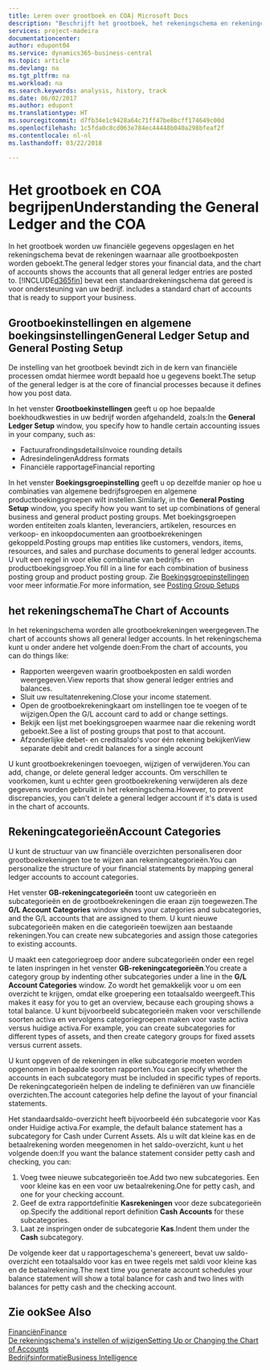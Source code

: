 ```yaml
---
title: Leren over grootboek en COA| Microsoft Docs
description: "Beschrijft het grootboek, het rekeningschema en rekeningcategorieën."
services: project-madeira
documentationcenter: 
author: edupont04
ms.service: dynamics365-business-central
ms.topic: article
ms.devlang: na
ms.tgt_pltfrm: na
ms.workload: na
ms.search.keywords: analysis, history, track
ms.date: 06/02/2017
ms.author: edupont
ms.translationtype: HT
ms.sourcegitcommit: d7fb34e1c9428a64c71ff47be8bcff174649c00d
ms.openlocfilehash: 1c5fda0c8cd063e784ec44448b040a298bfeaf2f
ms.contentlocale: nl-nl
ms.lasthandoff: 03/22/2018

---
```

# <a name="understanding-the-general-ledger-and-the-coa"></a><span data-ttu-id="970f7-103">Het grootboek en COA begrijpen</span><span class="sxs-lookup"><span data-stu-id="970f7-103">Understanding the General Ledger and the COA</span></span>
<span data-ttu-id="970f7-104">In het grootboek worden uw financiële gegevens opgeslagen en het rekeningschema bevat de rekeningen waarnaar alle grootboekposten worden geboekt.</span><span class="sxs-lookup"><span data-stu-id="970f7-104">The general ledger stores your financial data, and the chart of accounts shows the accounts that all general ledger entries are posted to.</span></span> [!INCLUDE[d365fin](includes/d365fin_md.md)]<span data-ttu-id="970f7-105"> bevat een standaardrekeningschema dat gereed is voor ondersteuning van uw bedrijf.</span><span class="sxs-lookup"><span data-stu-id="970f7-105"> includes a standard chart of accounts that is ready to support your business.</span></span>

## <a name="general-ledger-setup-and-general-posting-setup"></a><span data-ttu-id="970f7-106">Grootboekinstellingen en algemene boekingsinstellingen</span><span class="sxs-lookup"><span data-stu-id="970f7-106">General Ledger Setup and General Posting Setup</span></span>
<span data-ttu-id="970f7-107">De instelling van het grootboek bevindt zich in de kern van financiële processen omdat hiermee wordt bepaald hoe u gegevens boekt.</span><span class="sxs-lookup"><span data-stu-id="970f7-107">The setup of the general ledger is at the core of financial processes because it defines how you post data.</span></span>  

<span data-ttu-id="970f7-108">In het venster **Grootboekinstellingen** geeft u op hoe bepaalde boekhoudkwesties in uw bedrijf worden afgehandeld, zoals:</span><span class="sxs-lookup"><span data-stu-id="970f7-108">In the **General Ledger Setup** window, you specify how to handle certain accounting issues in your company, such as:</span></span>  

* <span data-ttu-id="970f7-109">Factuurafrondingsdetails</span><span class="sxs-lookup"><span data-stu-id="970f7-109">Invoice rounding details</span></span>  
* <span data-ttu-id="970f7-110">Adresindelingen</span><span class="sxs-lookup"><span data-stu-id="970f7-110">Address formats</span></span>  
* <span data-ttu-id="970f7-111">Financiële rapportage</span><span class="sxs-lookup"><span data-stu-id="970f7-111">Financial reporting</span></span>  

<span data-ttu-id="970f7-112">In het venster **Boekingsgroepinstelling** geeft u op dezelfde manier op hoe u combinaties van algemene bedrijfsgroepen en algemene productboekingsgroepen wilt instellen.</span><span class="sxs-lookup"><span data-stu-id="970f7-112">Similarly, in the **General Posting Setup** window, you specify how you want to set up combinations of general business and general product posting groups.</span></span> <span data-ttu-id="970f7-113">Met boekingsgroepen worden entiteiten zoals klanten, leveranciers, artikelen, resources en verkoop- en inkoopdocumenten aan grootboekrekeningen gekoppeld.</span><span class="sxs-lookup"><span data-stu-id="970f7-113">Posting groups map entities like customers, vendors, items, resources, and sales and purchase documents to general ledger accounts.</span></span> <span data-ttu-id="970f7-114">U vult een regel in voor elke combinatie van bedrijfs- en productboekingsgroep.</span><span class="sxs-lookup"><span data-stu-id="970f7-114">You fill in a line for each combination of business posting group and product posting group.</span></span> <span data-ttu-id="970f7-115">Zie [Boekingsgroepinstellingen](finance-posting-groups.md) voor meer informatie.</span><span class="sxs-lookup"><span data-stu-id="970f7-115">For more information, see [Posting Group Setups](finance-posting-groups.md)</span></span>  

## <a name="the-chart-of-accounts"></a><span data-ttu-id="970f7-116">het rekeningschema</span><span class="sxs-lookup"><span data-stu-id="970f7-116">The Chart of Accounts</span></span>
<span data-ttu-id="970f7-117">In het rekeningschema worden alle grootboekrekeningen weergegeven.</span><span class="sxs-lookup"><span data-stu-id="970f7-117">The chart of accounts shows all general ledger accounts.</span></span> <span data-ttu-id="970f7-118">In het rekeningschema kunt u onder andere het volgende doen:</span><span class="sxs-lookup"><span data-stu-id="970f7-118">From the chart of accounts, you can do things like:</span></span>  

* <span data-ttu-id="970f7-119">Rapporten weergeven waarin grootboekposten en saldi worden weergegeven.</span><span class="sxs-lookup"><span data-stu-id="970f7-119">View reports that show general ledger entries and balances.</span></span>  
* <span data-ttu-id="970f7-120">Sluit uw resultatenrekening.</span><span class="sxs-lookup"><span data-stu-id="970f7-120">Close your income statement.</span></span>  
* <span data-ttu-id="970f7-121">Open de grootboekrekeningkaart om instellingen toe te voegen of te wijzigen.</span><span class="sxs-lookup"><span data-stu-id="970f7-121">Open the G/L account card to add or change settings.</span></span>  
* <span data-ttu-id="970f7-122">Bekijk een lijst met boekingsgroepen waarmee naar die rekening wordt geboekt.</span><span class="sxs-lookup"><span data-stu-id="970f7-122">See a list of posting groups that post to that account.</span></span>
* <span data-ttu-id="970f7-123">Afzonderlijke debet- en creditsaldo's voor één rekening bekijken</span><span class="sxs-lookup"><span data-stu-id="970f7-123">View separate debit and credit balances for a single account</span></span>  

<span data-ttu-id="970f7-124">U kunt grootboekrekeningen toevoegen, wijzigen of verwijderen.</span><span class="sxs-lookup"><span data-stu-id="970f7-124">You can add, change, or delete general ledger accounts.</span></span> <span data-ttu-id="970f7-125">Om verschillen te voorkomen, kunt u echter geen grootboekrekening verwijderen als deze gegevens worden gebruikt in het rekeningschema.</span><span class="sxs-lookup"><span data-stu-id="970f7-125">However, to prevent discrepancies, you can't delete a general ledger account if it's data is used in the chart of accounts.</span></span>  

## <a name="account-categories"></a><span data-ttu-id="970f7-126">Rekeningcategorieën</span><span class="sxs-lookup"><span data-stu-id="970f7-126">Account Categories</span></span>
<span data-ttu-id="970f7-127">U kunt de structuur van uw financiële overzichten personaliseren door grootboekrekeningen toe te wijzen aan rekeningcategorieën.</span><span class="sxs-lookup"><span data-stu-id="970f7-127">You can personalize the structure of your financial statements by mapping general ledger accounts to account categories.</span></span>  

<span data-ttu-id="970f7-128">Het venster **GB-rekeningcategorieën** toont uw categorieën en subcategorieën en de grootboekrekeningen die eraan zijn toegewezen.</span><span class="sxs-lookup"><span data-stu-id="970f7-128">The **G/L Account Categories** window shows your categories and subcategories, and the G/L accounts that are assigned to them.</span></span> <span data-ttu-id="970f7-129">U kunt nieuwe subcategorieën maken en die categorieën toewijzen aan bestaande rekeningen.</span><span class="sxs-lookup"><span data-stu-id="970f7-129">You can create new subcategories and assign those categories to existing accounts.</span></span>  

<span data-ttu-id="970f7-130">U maakt een categoriegroep door andere subcategorieën onder een regel te laten inspringen in het venster **GB-rekeningcategorieën**.</span><span class="sxs-lookup"><span data-stu-id="970f7-130">You create a category group by indenting other subcategories under a line in the **G/L Account Categories** window.</span></span> <span data-ttu-id="970f7-131">Zo wordt het gemakkelijk voor u om een overzicht te krijgen, omdat elke groepering een totaalsaldo weergeeft.</span><span class="sxs-lookup"><span data-stu-id="970f7-131">This makes it easy for you to get an overview, because each grouping shows a total balance.</span></span> <span data-ttu-id="970f7-132">U kunt bijvoorbeeld subcategorieën maken voor verschillende soorten activa en vervolgens categoriegroepen maken voor vaste activa versus huidige activa.</span><span class="sxs-lookup"><span data-stu-id="970f7-132">For example, you can create subcategories for different types of assets, and then create category groups for fixed assets versus current assets.</span></span>  

<span data-ttu-id="970f7-133">U kunt opgeven of de rekeningen in elke subcategorie moeten worden opgenomen in bepaalde soorten rapporten.</span><span class="sxs-lookup"><span data-stu-id="970f7-133">You can specify whether the accounts in each subcategory must be included in specific types of reports.</span></span> <span data-ttu-id="970f7-134">De rekeningcategorieën helpen de indeling te definiëren van uw financiële overzichten.</span><span class="sxs-lookup"><span data-stu-id="970f7-134">The account categories help define the layout of your financial statements.</span></span>  

<span data-ttu-id="970f7-135">Het standaardsaldo-overzicht heeft bijvoorbeeld één subcategorie voor Kas onder Huidige activa.</span><span class="sxs-lookup"><span data-stu-id="970f7-135">For example, the default balance statement has a subcategory for Cash under Current Assets.</span></span> <span data-ttu-id="970f7-136">Als u wilt dat kleine kas en de betaalrekening worden meegenomen in het saldo-overzicht, kunt u het volgende doen:</span><span class="sxs-lookup"><span data-stu-id="970f7-136">If you want the balance statement consider petty cash and checking, you can:</span></span>  

1. <span data-ttu-id="970f7-137">Voeg twee nieuwe subcategorieën toe.</span><span class="sxs-lookup"><span data-stu-id="970f7-137">Add two new subcategories.</span></span> <span data-ttu-id="970f7-138">Een voor kleine kas en een voor uw betaalrekening.</span><span class="sxs-lookup"><span data-stu-id="970f7-138">One for petty cash, and one for your checking account.</span></span>  
2. <span data-ttu-id="970f7-139">Geef de extra rapportdefinitie **Kasrekeningen** voor deze subcategorieën op.</span><span class="sxs-lookup"><span data-stu-id="970f7-139">Specify the additional report definition **Cash Accounts** for these subcategories.</span></span>  
3. <span data-ttu-id="970f7-140">Laat ze inspringen onder de subcategorie **Kas**.</span><span class="sxs-lookup"><span data-stu-id="970f7-140">Indent them under the **Cash** subcategory.</span></span>  

<span data-ttu-id="970f7-141">De volgende keer dat u rapportageschema's genereert, bevat uw saldo-overzicht een totaalsaldo voor kas en twee regels met saldi voor kleine kas en de betaalrekening.</span><span class="sxs-lookup"><span data-stu-id="970f7-141">The next time you generate account schedules your balance statement will show a total balance for cash and two lines with balances for petty cash and the checking account.</span></span>  

## <a name="see-also"></a><span data-ttu-id="970f7-142">Zie ook</span><span class="sxs-lookup"><span data-stu-id="970f7-142">See Also</span></span>
[<span data-ttu-id="970f7-143">Financiën</span><span class="sxs-lookup"><span data-stu-id="970f7-143">Finance</span></span>](finance.md)  
[<span data-ttu-id="970f7-144">De rekeningschema's instellen of wijzigen</span><span class="sxs-lookup"><span data-stu-id="970f7-144">Setting Up or Changing the Chart of Accounts</span></span>](finance-setup-chart-accounts.md)  
[<span data-ttu-id="970f7-145">Bedrijfsinformatie</span><span class="sxs-lookup"><span data-stu-id="970f7-145">Business Intelligence</span></span>](bi.md)  

